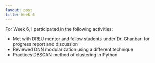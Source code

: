 ```yaml
---
layout: post
title: Week 6
---
```


For Week 6, I participated in the following activities:
  - Met with DREU mentor and fellow students under Dr. Ghanbari for progress report and discussion
  - Reviewed DNN modularization using a different technique
  - Practices DBSCAN method of clustering in Python 

